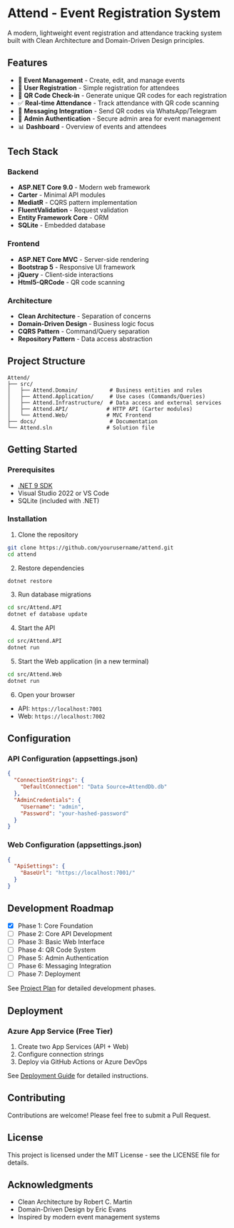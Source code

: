 # Attend - Event Registration System

A modern, lightweight event registration and attendance tracking system built with Clean Architecture and Domain-Driven Design principles.

## Features

- 📅 **Event Management** - Create, edit, and manage events
- 👥 **User Registration** - Simple registration for attendees
- 📱 **QR Code Check-in** - Generate unique QR codes for each registration
- ✅ **Real-time Attendance** - Track attendance with QR code scanning
- 💬 **Messaging Integration** - Send QR codes via WhatsApp/Telegram
- 🔐 **Admin Authentication** - Secure admin area for event management
- 📊 **Dashboard** - Overview of events and attendees

## Tech Stack

### Backend
- **ASP.NET Core 9.0** - Modern web framework
- **Carter** - Minimal API modules
- **MediatR** - CQRS pattern implementation
- **FluentValidation** - Request validation
- **Entity Framework Core** - ORM
- **SQLite** - Embedded database

### Frontend
- **ASP.NET Core MVC** - Server-side rendering
- **Bootstrap 5** - Responsive UI framework
- **jQuery** - Client-side interactions
- **Html5-QRCode** - QR code scanning

### Architecture
- **Clean Architecture** - Separation of concerns
- **Domain-Driven Design** - Business logic focus
- **CQRS Pattern** - Command/Query separation
- **Repository Pattern** - Data access abstraction

## Project Structure

```
Attend/
├── src/
│   ├── Attend.Domain/          # Business entities and rules
│   ├── Attend.Application/     # Use cases (Commands/Queries)
│   ├── Attend.Infrastructure/  # Data access and external services
│   ├── Attend.API/            # HTTP API (Carter modules)
│   └── Attend.Web/            # MVC Frontend
├── docs/                       # Documentation
└── Attend.sln                 # Solution file
```

## Getting Started

### Prerequisites

- [.NET 9 SDK](https://dotnet.microsoft.com/download/dotnet/9.0)
- Visual Studio 2022 or VS Code
- SQLite (included with .NET)

### Installation

1. Clone the repository
```bash
git clone https://github.com/yourusername/attend.git
cd attend
```

2. Restore dependencies
```bash
dotnet restore
```

3. Run database migrations
```bash
cd src/Attend.API
dotnet ef database update
```

4. Start the API
```bash
cd src/Attend.API
dotnet run
```

5. Start the Web application (in a new terminal)
```bash
cd src/Attend.Web
dotnet run
```

6. Open your browser
- API: `https://localhost:7001`
- Web: `https://localhost:7002`

## Configuration

### API Configuration (appsettings.json)
```json
{
  "ConnectionStrings": {
    "DefaultConnection": "Data Source=AttendDb.db"
  },
  "AdminCredentials": {
    "Username": "admin",
    "Password": "your-hashed-password"
  }
}
```

### Web Configuration (appsettings.json)
```json
{
  "ApiSettings": {
    "BaseUrl": "https://localhost:7001/"
  }
}
```

## Development Roadmap

- [x] Phase 1: Core Foundation
- [ ] Phase 2: Core API Development
- [ ] Phase 3: Basic Web Interface
- [ ] Phase 4: QR Code System
- [ ] Phase 5: Admin Authentication
- [ ] Phase 6: Messaging Integration
- [ ] Phase 7: Deployment

See [Project Plan](docs/project-plan.md) for detailed development phases.

## Deployment

### Azure App Service (Free Tier)

1. Create two App Services (API + Web)
2. Configure connection strings
3. Deploy via GitHub Actions or Azure DevOps

See [Deployment Guide](docs/deployment.md) for detailed instructions.

## Contributing

Contributions are welcome! Please feel free to submit a Pull Request.

## License

This project is licensed under the MIT License - see the LICENSE file for details.

## Acknowledgments

- Clean Architecture by Robert C. Martin
- Domain-Driven Design by Eric Evans
- Inspired by modern event management systems
